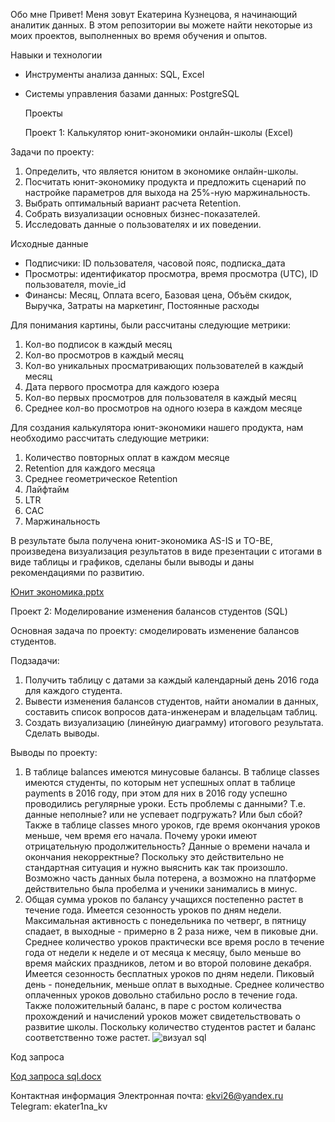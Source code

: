 Обо мне
Привет! Меня зовут Екатерина Кузнецова, я начинающий аналитик данных. В этом репозитории вы можете найти некоторые из моих проектов, выполненных во время обучения и опытов.

Навыки и технологии

- Инструменты анализа данных: SQL, Excel
- Системы управления базами данных: PostgreSQL

    Проекты
  
  Проект 1: Калькулятор юнит-экономики онлайн-школы (Excel)

Задачи по проекту:
1. Определить, что является юнитом в экономике онлайн-школы.
2. Посчитать юнит-экономику продукта и предложить сценарий по настройке параметров для выхода на 25%-ную маржинальность.
3. Выбрать оптимальный вариант расчета Retention. 
4. Собрать визуализации основных бизнес-показателей.
5. Исследовать данные о пользователях и их поведении.

Исходные данные

- Подписчики: ID пользователя, часовой пояс, подписка_дата
- Просмотры: идентификатор просмотра, время просмотра (UTC), ID пользователя, movie_id
- Финансы: Месяц, Оплата всего, Базовая цена, Объём скидок, Выручка, Затраты на маркетинг, Постоянные расходы

Для понимания картины, были рассчитаны следующие метрики:

1. Кол-во подписок в каждый месяц       
2. Кол-во просмотров в каждый месяц  
3. Кол-во уникальных просматривающих пользователей в каждый месяц
4. Дата первого просмотра для каждого юзера
5. Кол-во первых просмотров для пользователя в каждый месяц
6. Среднее кол-во просмотров на одного юзера в каждом месяце

Для создания калькулятора юнит-экономики нашего продукта, нам необходимо рассчитать следующие метрики:

1. Количество повторных оплат в каждом месяце
2. Retention для каждого месяца
3. Среднее геометрическое Retention    
4. Лайфтайм       
5. LTR 
6. CAC    
7. Маржинальность

В результате была получена юнит-экономика AS-IS и TO-BE, произведена визуализация результатов в виде презентации с итогами в виде таблицы и графиков, сделаны были выводы и даны рекомендациями по развитию.
  
[Юнит экономика.pptx](https://github.com/KEkatVi/My-portfolio/files/12076146/default.pptx)

  Проект 2: Моделирование изменения балансов студентов (SQL)

Основная задача по проекту: смоделировать изменение балансов студентов. 

Подзадачи:
1. Получить таблицу с датами за каждый календарный день 2016 года для каждого студента.
2. Вывести изменения балансов студентов, найти аномалии в данных, составить список вопросов дата-инженерам и владельцам таблиц.
3. Создать визуализацию (линейную диаграмму) итогового результата. Сделать выводы.

Выводы по проекту:
1. В таблице balances имеются минусовые балансы. В таблице classes имеются студенты, по которым нет успешных оплат в таблице payments в 2016 году, при этом для них в 2016 году успешно проводились регулярные уроки. Есть проблемы с данными? Т.е. данные неполные? или не успевает подгружать? Или был сбой? Также в таблице classes много уроков, где время окончания уроков меньше, чем время его начала. Почему уроки имеют отрицательную продолжительность? Данные о времени начала и окончания некорректные? Поскольку это действительно не стандартная ситуация и нужно выяснить как так произошло. Возможно часть данных была потерена, а возможно на платформе действительно была пробелма и ученики занимались в минус.
2. Общая сумма уроков по балансу учащихся постепенно растет в течение года. Имеется сезонность уроков по дням недели. Максимальная активность с понедельника по четверг, в пятницу спадает, в выходные - примерно в 2 раза ниже, чем в пиковые дни. Среднее количество уроков практически все время росло в течение года от недели к неделе и от месяца к месяцу, было меньше во время майских праздников, летом и во второй половине декабря. Имеется сезонность бесплатных уроков по дням недели. Пиковый день - понедельник, меньше оплат в выходные. Среднее количество оплаченных уроков довольно стабильно росло в течение года. Также положительный баланс, в паре с ростом количества прохождений и начислений уроков может свидетельствовать о развитие школы. Поскольку количество студентов растет и баланс соответственно тоже растет.
![визуал sql](https://github.com/KEkatVi/My-portfolio/assets/139838497/03a519a8-bf43-4dd0-a135-671a38bd5205)

Код запроса

[Код запроса sql.docx](https://github.com/KEkatVi/My-portfolio/files/12076603/sql.docx)

Контактная информация
Электронная почта: ekvi26@yandex.ru
Telegram: ekater1na_kv
